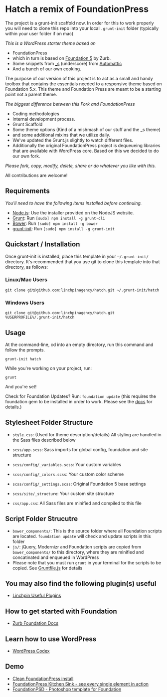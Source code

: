 # Hatch a remix of FoundationPress

The project is a grunt-init scaffold now. In order for this to work properly you will need to clone this repo into your local ```.grunt-init``` folder (typically within your user folder if on mac)

*This is a WordPress starter theme based on*
 * FoundationPress
 * which in turn is based on [Foundation 5](http://foundation.zurb.com) by Zurb.
 * Some snippets from [_s](https://github.com/automattic/_s) (underscore) from [Automattic](http://automattic.com)
 * And a bunch of our own cooking.

The purpose of our version of this project is to act as a small and handy toolbox that contains the essentials needed to a responsive theme based on Foundation 5.x. This theme and Foundation Press are meant to be a starting point not a parent theme.

*The biggest difference between this Fork and FoundationPress*
  * Coding methodologies
  * Internal development process.
  * Grunt Scaffold
  * Some theme options (Kind of a mishmash of our stuff and the _s theme)
  * and some additional mixins that we utilize daily.
  * We've updated the Grunt.js slightly to watch different files.
  * Additionally the original FoundationPress project is dequeueing libraries that are available with WordPress core. Based on this we decided to do our own fork.

*Please fork, copy, modify, delete, share or do whatever you like with this.*

All contributions are welcome!

## Requirements

*You'll need to have the following items installed before continuing.*
  * [Node.js](http://nodejs.org): Use the installer provided on the NodeJS website.
  * [Grunt](http://gruntjs.com/): Run `[sudo] npm install -g grunt-cli`
  * [Bower](http://bower.io): Run `[sudo] npm install -g bower`
  * [grunt-init](http://gruntjs.com/project-scaffolding): Run `[sudo] npm install -g grunt-init`
  
## Quickstart / Installation

Once grunt-init is installed, place this template in your `~/.grunt-init/` directory. It's recommended that you use git to clone this template into that directory, as follows:

### Linux/Mac Users

```
git clone git@github.com:linchpinagency/hatch.git ~/.grunt-init/hatch
```

### Windows Users

```
git clone git@github.com:linchpinagency/hatch.git %USERPROFILE%/.grunt-init/hatch
```

## Usage

At the command-line, cd into an empty directory, run this command and follow the prompts.

```
grunt-init hatch
```

While you're working on your project, run:

`grunt`

And you're set!

Check for Foundation Updates? Run: `foundation update`
(this requires the foundation gem to be installed in order to work. Please see the [docs](http://foundation.zurb.com/docs/sass.html) for details.)

## Stylesheet Folder Structure

  * `style.css`: (Used for theme description/details) All styling are handled in the Sass files described below

  * `scss/app.scss`: Sass imports for global config, foundation and site structure

  * `scss/config/_variables.scss`: Your custom variables
  * `scss/config/_colors.scss`: Your custom color scheme
  * `scss/config/_settings.scss`: Original Foundation 5 base settings

  * `scss/site/_structure`: Your custom site structure

  * `css/app.css`: All Sass files are minified and compiled to this file

## Script Folder Strucutre

  * `bower_components/`: This is the source folder where all Foundation scripts are located. `foundation update` will check and update scripts in this folder
  * `js/`: jQuery, Modernizr and Foundation scripts are copied from `bower_components/` to this directory, where they are minified and concatinated and enqueued in WordPress
  * Please note that you must run `grunt` in your terminal for the scripts to be copied. See [Gruntfile.js](https://github.com/linchpinagency/FoundationPress/blob/master/Gruntfile.js) for details

## You may also find the following plugin(s) useful
* [Linchpin Useful Plugins](http://github.com/linchpinagency/shortcodes/)

## How to get started with Foundation

* [Zurb Foundation Docs](http://foundation.zurb.com/docs/)

## Learn how to use WordPress

* [WordPress Codex](http://codex.wordpress.org/)

## Demo

* [Clean FoundationPress install](http://launchpad.linchpinagency.com/)
* [FoundationPress Kitchen Sink - see every single element in action](http://launchpad.linchpinagency.com/kitchen-sink/)
* [FoundationPSD - Photoshop template for Foundation](http://foundationpress.olefredrik.com/downloads/foundation-psd-template/)
